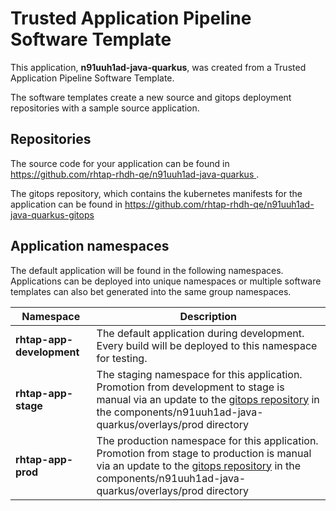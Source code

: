 # Trusted Application Pipeline Software Template

This application, **n91uuh1ad-java-quarkus**, was created from a Trusted Application Pipeline Software Template.

The software templates create a new source and gitops deployment repositories with a sample source application. 

## Repositories

The source code for your application can be found in [https://github.com/rhtap-rhdh-qe/n91uuh1ad-java-quarkus ](https://github.com/rhtap-rhdh-qe/n91uuh1ad-java-quarkus ).
 
The gitops repository, which contains the kubernetes manifests for the application can be found in 
[https://github.com/rhtap-rhdh-qe/n91uuh1ad-java-quarkus-gitops ](https://github.com/rhtap-rhdh-qe/n91uuh1ad-java-quarkus-gitops ) 

## Application namespaces 

The default application will be found in the following namespaces. Applications can be deployed into unique namespaces or multiple software templates can also bet generated into the same group namespaces.  

|  Namespace   |  Description   |  
| -------- | -------- |   
| **rhtap-app-development** | The default application during development. Every build will be deployed to this namespace for testing. | 
| **rhtap-app-stage** | The staging namespace for this application. Promotion from development to stage is manual via an update to the [gitops repository](https://github.com/rhtap-rhdh-qe/n91uuh1ad-java-quarkus-gitops ) in the components/n91uuh1ad-java-quarkus/overlays/prod directory |  
| **rhtap-app-prod** | The production namespace for this application. Promotion from stage to production is manual via an update to the [gitops repository](https://github.com/rhtap-rhdh-qe/n91uuh1ad-java-quarkus-gitops ) in the components/n91uuh1ad-java-quarkus/overlays/prod directory | 